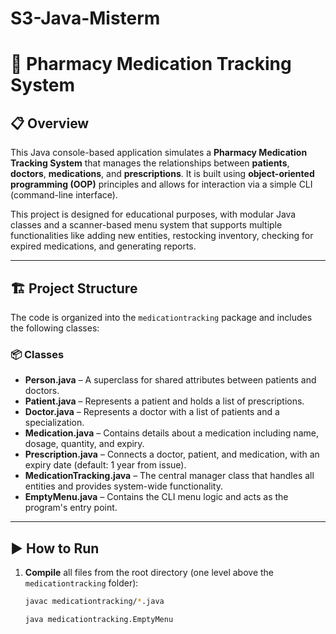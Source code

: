 # S3-Java-Misterm  

# 💊 Pharmacy Medication Tracking System

## 📋 Overview

This Java console-based application simulates a **Pharmacy Medication Tracking System** that manages the relationships between **patients**, **doctors**, **medications**, and **prescriptions**. It is built using **object-oriented programming (OOP)** principles and allows for interaction via a simple CLI (command-line interface).

This project is designed for educational purposes, with modular Java classes and a scanner-based menu system that supports multiple functionalities like adding new entities, restocking inventory, checking for expired medications, and generating reports.

---

## 🏗️ Project Structure

The code is organized into the `medicationtracking` package and includes the following classes:

### 📦 Classes

- **Person.java** – A superclass for shared attributes between patients and doctors.
- **Patient.java** – Represents a patient and holds a list of prescriptions.
- **Doctor.java** – Represents a doctor with a list of patients and a specialization.
- **Medication.java** – Contains details about a medication including name, dosage, quantity, and expiry.
- **Prescription.java** – Connects a doctor, patient, and medication, with an expiry date (default: 1 year from issue).
- **MedicationTracking.java** – The central manager class that handles all entities and provides system-wide functionality.
- **EmptyMenu.java** – Contains the CLI menu logic and acts as the program's entry point.

---

## ▶️ How to Run

1. **Compile** all files from the root directory (one level above the `medicationtracking` folder):

   ```bash
   javac medicationtracking/*.java

   java medicationtracking.EmptyMenu
    

